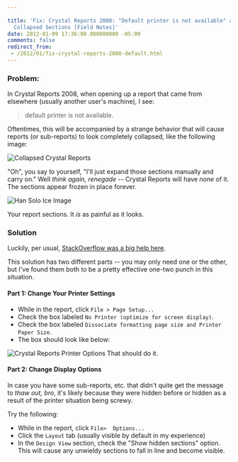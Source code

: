 ```yaml
---
 
title: 'Fix: Crystal Reports 2008: "Default printer is not available" and/or Un-expandable
  Collapsed Sections [Field Notes]'
date: 2012-01-09 17:36:00.000000000 -05:00
comments: false
redirect_from: 
 - /2012/01/fix-crystal-reports-2008-default.html
---
```

### Problem:

In Crystal Reports 2008, when opening up a report that came from elsewhere (usually another user's machine), I see:

> default printer is not available.

Oftentimes, this will be accompanied by a strange behavior that will cause reports (or sub-reports) to look completely collapsed, like the following image:

![Collapsed Crystal Reports]({{site.post-images}}//CrystalReports_CollapsedSectionProblem.png)

"Oh", you say to yourself, "I'll just expand those sections manually and carry on." Well *think again, renegade* -- Crystal Reports will have *none* of it. The sections appear frozen in place forever.

![Han Solo Ice Image]({{site.post-images}}//han-solo-frozen-in-carbonite_2.jpg)

Your report sections. It *is* as painful as it looks.

### Solution

Luckily, per usual, [StackOverflow was a big help here][SO Link].

This solution has two different parts -- you may only need one or the other, but I've found them both to be a pretty effective one-two punch in this situation.

#### Part 1: Change Your Printer Settings

* While in the report, click `File > Page Setup...`
* Check the box labeled `No Printer (optimize for screen display)`.
* Check the box labeled `Dissociate formatting page size and Printer Paper Size`.
* The box should look like below:

![Crystal Reports Printer Options]({{site.post-images}}//CR-Page-Settings.png)
That should do it.

#### Part 2: Change Display Options

In case you have some sub-reports, etc. that didn't quite get the message to *thaw out, bro*, it's likely because they were hidden before or hidden as a result of the printer situation being screwy.

Try the following:

* While in the report, click `File>  Options...`
* Click the `Layout` tab (usually visible by default in my experience)
* In the `Design View` section, check the "Show hidden sections" option. This will cause any unwieldy sections to fall in line and become visible.

[SO Link]: http://stackoverflow.com/questions/8714797/crystal-reports-2008-sections-are-collapsed-and-i-cant-expand
